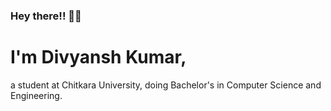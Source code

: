 ### Hey there!! 👋🏻

# I'm Divyansh Kumar,
a student at Chitkara University, doing Bachelor's in Computer Science and Engineering.


